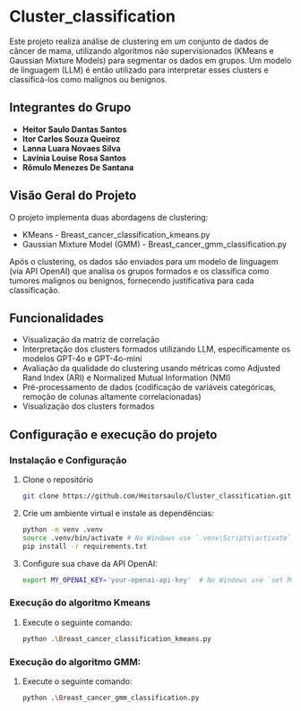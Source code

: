 # __Cluster_classification__
Este projeto realiza análise de clustering em um conjunto de dados de câncer de mama, utilizando algoritmos não supervisionados (KMeans e Gaussian Mixture Models) para segmentar os dados em grupos. Um modelo de linguagem (LLM) é então utilizado para interpretar esses clusters e classificá-los como malignos ou benignos.

##  __Integrantes do Grupo__

- **Heitor Saulo Dantas Santos**
- **Itor Carlos Souza Queiroz**
- **Lanna Luara Novaes Silva**
- **Lavínia Louise Rosa Santos**
- **Rômulo Menezes De Santana**

## Visão Geral do Projeto
O projeto implementa duas abordagens de clustering:

 * KMeans - Breast_cancer_classification_kmeans.py
 * Gaussian Mixture Model (GMM) - Breast_cancer_gmm_classification.py

Após o clustering, os dados são enviados para um modelo de linguagem (via API OpenAI) que analisa os grupos formados e os classifica como tumores malignos ou benignos, fornecendo justificativa para cada classificação.

## Funcionalidades
 * Visualização da matriz de correlação
 * Interpretação dos clusters formados utilizando LLM, especificamente os modelos GPT-4o e GPT-4o-mini
 * Avaliação da qualidade do clustering usando métricas como Adjusted Rand Index (ARI) e Normalized Mutual Information (NMI)
 * Pré-processamento de dados (codificação de variáveis categóricas, remoção de colunas altamente correlacionadas)
 * Visualização dos clusters formados

##  Configuração e execução do projeto
### Instalação e Configuração 

1. Clone o repositório

    ```sh
    git clone https://github.com/Heitorsaulo/Cluster_classification.git
    ```

2. Crie um ambiente virtual e instale as dependências:

    ```sh
    python -m venv .venv
    source .venv/bin/activate # No Windows use `.venv\Scripts\activate`
    pip install -r requirements.txt
    ```
    
3. Configure sua chave da API OpenAI:
   ```sh
   export MY_OPENAI_KEY='your-openai-api-key'  # No Windows use `set MY_OPENAI_KEY=sua-chave-openai`
   ```

### Execução do algoritmo Kmeans
1. Execute o seguinte comando:
    ```sh
    python .\Breast_cancer_classification_kmeans.py 
    ```

### Execução do algoritmo GMM:
1. Execute o seguinte comando:
    ```sh
    python .\Breast_cancer_gmm_classification.py 
    ```
